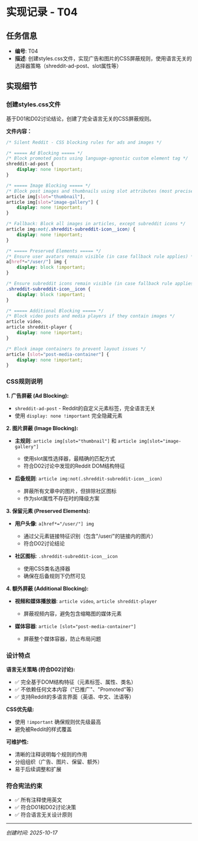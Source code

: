# 实现记录 - T04

## 任务信息
- **编号**: T04
- **描述**: 创建styles.css文件，实现广告和图片的CSS屏蔽规则，使用语言无关的选择器策略（shreddit-ad-post、slot属性等）

## 实现细节

### 创建styles.css文件
基于D01和D02讨论结论，创建了完全语言无关的CSS屏蔽规则。

**文件内容：**
```css
/* Silent Reddit - CSS blocking rules for ads and images */

/* ===== Ad Blocking ===== */
/* Block promoted posts using language-agnostic custom element tag */
shreddit-ad-post {
    display: none !important;
}

/* ===== Image Blocking ===== */
/* Block post images and thumbnails using slot attributes (most precise) */
article img[slot="thumbnail"],
article img[slot="image-gallery"] {
    display: none !important;
}

/* Fallback: Block all images in articles, except subreddit icons */
article img:not(.shreddit-subreddit-icon__icon) {
    display: none !important;
}

/* ===== Preserved Elements ===== */
/* Ensure user avatars remain visible (in case fallback rule applies) */
a[href*="/user/"] img {
    display: block !important;
}

/* Ensure subreddit icons remain visible (in case fallback rule applies) */
.shreddit-subreddit-icon__icon {
    display: block !important;
}

/* ===== Additional Blocking ===== */
/* Block video posts and media players if they contain images */
article video,
article shreddit-player {
    display: none !important;
}

/* Block image containers to prevent layout issues */
article [slot="post-media-container"] {
    display: none !important;
}
```

### CSS规则说明

**1. 广告屏蔽 (Ad Blocking):**
- `shreddit-ad-post` - Reddit的自定义元素标签，完全语言无关
- 使用 `display: none !important` 完全隐藏元素

**2. 图片屏蔽 (Image Blocking):**
- **主规则**: `article img[slot="thumbnail"]` 和 `article img[slot="image-gallery"]`
  - 使用slot属性选择器，最精确的匹配方式
  - 符合D02讨论中发现的Reddit DOM结构特征
  
- **后备规则**: `article img:not(.shreddit-subreddit-icon__icon)`
  - 屏蔽所有文章中的图片，但排除社区图标
  - 作为slot属性不存在时的降级方案

**3. 保留元素 (Preserved Elements):**
- **用户头像**: `a[href*="/user/"] img`
  - 通过父元素链接特征识别（包含"/user/"的链接内的图片）
  - 符合D02讨论结论
  
- **社区图标**: `.shreddit-subreddit-icon__icon`
  - 使用CSS类名选择器
  - 确保在后备规则下仍然可见

**4. 额外屏蔽 (Additional Blocking):**
- **视频和媒体播放器**: `article video`, `article shreddit-player`
  - 屏蔽视频内容，避免包含缩略图的媒体元素
  
- **媒体容器**: `article [slot="post-media-container"]`
  - 屏蔽整个媒体容器，防止布局问题

### 设计特点

**语言无关策略 (符合D02讨论):**
- ✅ 完全基于DOM结构特征（元素标签、属性、类名）
- ✅ 不依赖任何文本内容（"已推广"、"Promoted"等）
- ✅ 支持Reddit的多语言界面（英语、中文、法语等）

**CSS优先级:**
- 使用 `!important` 确保规则优先级最高
- 避免被Reddit的样式覆盖

**可维护性:**
- 清晰的注释说明每个规则的作用
- 分组组织（广告、图片、保留、额外）
- 易于后续调整和扩展

### 符合宪法约束
- ✅ 所有注释使用英文
- ✅ 符合D01和D02讨论决策
- ✅ 符合语言无关设计原则

---
*创建时间: 2025-10-17*
